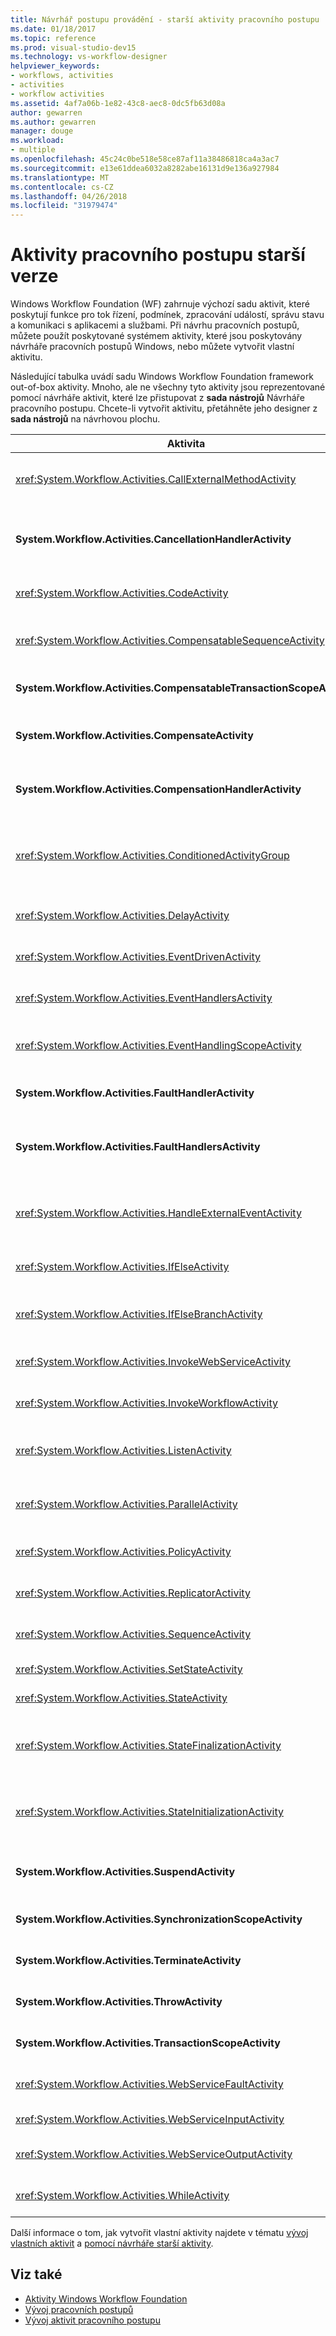 ```yaml
---
title: Návrhář postupu provádění - starší aktivity pracovního postupu
ms.date: 01/18/2017
ms.topic: reference
ms.prod: visual-studio-dev15
ms.technology: vs-workflow-designer
helpviewer_keywords:
- workflows, activities
- activities
- workflow activities
ms.assetid: 4af7a06b-1e82-43c8-aec8-0dc5fb63d08a
author: gewarren
ms.author: gewarren
manager: douge
ms.workload:
- multiple
ms.openlocfilehash: 45c24c0be518e58ce87af11a38486818ca4a3ac7
ms.sourcegitcommit: e13e61ddea6032a8282abe16131d9e136a927984
ms.translationtype: MT
ms.contentlocale: cs-CZ
ms.lasthandoff: 04/26/2018
ms.locfileid: "31979474"
---
```

# <a name="legacy-workflow-activities"></a>Aktivity pracovního postupu starší verze

Windows Workflow Foundation (WF) zahrnuje výchozí sadu aktivit, které poskytují funkce pro tok řízení, podmínek, zpracování událostí, správu stavu a komunikaci s aplikacemi a službami. Při návrhu pracovních postupů, můžete použít poskytované systémem aktivity, které jsou poskytovány návrháře pracovních postupů Windows, nebo můžete vytvořit vlastní aktivitu.

Následující tabulka uvádí sadu Windows Workflow Foundation framework out-of-box aktivity. Mnoho, ale ne všechny tyto aktivity jsou reprezentované pomocí návrháře aktivit, které lze přistupovat z **sada nástrojů** Návrháře pracovního postupu. Chcete-li vytvořit aktivitu, přetáhněte jeho designer z **sada nástrojů** na návrhovou plochu.

|Aktivita|Popis|
|--------------|-----------------|
|<xref:System.Workflow.Activities.CallExternalMethodActivity>|Používá se **aktivita typu HandleExternalEventActivity** aktivity pro vstupní a výstupní komunikaci s místní službou. Další informace najdete v tématu [pomocí aktivity CallExternalMethodActivity](http://go.microsoft.com/fwlink?LinkID=65060).|
|**System.Workflow.Activities.CancellationHandlerActivity**|Použít tak, aby obsahovala čištění logiku pro aktivitu složené zrušena dříve, než všechny složené aktivity podřízené objekty jsou dokončení provádění. Další informace najdete v tématu [pomocí aktivity CancellationHandlerActivity](http://go.microsoft.com/fwlink?LinkID=65061).|
|<xref:System.Workflow.Activities.CodeActivity>|Umožňuje přidat kód jazyka Visual Basic nebo C# do pracovního postupu. Další informace najdete v tématu [pomocí aktivity CodeActivity](http://go.microsoft.com/fwlink?LinkID=65062).|
|<xref:System.Workflow.Activities.CompensatableSequenceActivity>|Aktivita verze <xref:System.Workflow.Activities.SequenceActivity>. Další informace najdete v tématu [pomocí aktivity CompensatableSequenceActivity](http://go.microsoft.com/fwlink?LinkID=65002).|
|**System.Workflow.Activities.CompensatableTransactionScopeActivity**|Aktivita verze **aktivity typu TransactionScopeActivity**. Další informace najdete v tématu [pomocí aktivity CompensatableTransactionScopeActivity](http://go.microsoft.com/fwlink?LinkID=65063).|
|**System.Workflow.Activities.CompensateActivity**|Umožňuje volat kód vrátit zpět nebo kompenzovat operace již prováděné v tomto pracovním postupu, když dojde k chybě. Další informace najdete v tématu [pomocí aktivity aktivita typu CompensateActivity](http://go.microsoft.com/fwlink?LinkID=65064).|
|**System.Workflow.Activities.CompensationHandlerActivity**|Obálka pro jeden nebo více aktivit, které provádějí náhradu za dokončené aktivity typu TransactionScopeActivity Další informace najdete v tématu [pomocí aktivity CompensationHandlerActivity](http://go.microsoft.com/fwlink?LinkID=65065).|
|<xref:System.Workflow.Activities.ConditionedActivityGroup>|Provede podřízené aktivity na základě podmínky, který se vztahuje <xref:System.Workflow.Activities.ConditionedActivityGroup> aktivity sám sebe a na základě podmínek, které platí pro všechny podřízené samostatně. Další informace najdete v tématu [pomocí aktivity skupiny ConditionedActivityGroup](http://go.microsoft.com/fwlink?LinkID=65066).|
|<xref:System.Workflow.Activities.DelayActivity>|Umožňuje vytvořit zpoždění v pracovním postupu, které jsou založeny na interval časového limitu. Další informace najdete v tématu [pomocí aktivity typu DelayActivity](http://go.microsoft.com/fwlink?LinkID=65067).|
|<xref:System.Workflow.Activities.EventDrivenActivity>|Zabalí jeden nebo více aktivit, které jsou spouštěny, když dojde k zadané události. Další informace najdete v tématu [pomocí aktivity EventDrivenActivity](http://go.microsoft.com/fwlink?LinkID=65068).|
|<xref:System.Workflow.Activities.EventHandlersActivity>|Poskytuje rozhraní pro přidružení událostí k aktivitě. Další informace najdete v tématu [pomocí aktivity aktivitu typu EventHandlersActivity](http://go.microsoft.com/fwlink?LinkID=65069).|
|<xref:System.Workflow.Activities.EventHandlingScopeActivity>|Provede jeho hlavní podřízené aktivity současně se <xref:System.Workflow.Activities.EventHandlersActivity>. Další informace najdete v tématu [pomocí aktivity EventHandlingScopeActivity](http://go.microsoft.com/fwlink?LinkID=65070).|
|**System.Workflow.Activities.FaultHandlerActivity**|Používá ke zpracování výjimky typu, který určíte. Další informace najdete v tématu [pomocí aktivity FaultHandlerActivity](http://go.microsoft.com/fwlink?LinkID=65071).|
|**System.Workflow.Activities.FaultHandlersActivity**|Představuje složený aktivity, která má seřazený seznam podřízené aktivity typu **System.Workflow.Activities.FaultHandlerActivity**. Další informace najdete v tématu [pomocí aktivity FaultHandlersActivity](http://go.microsoft.com/fwlink?LinkID=65072).|
|<xref:System.Workflow.Activities.HandleExternalEventActivity>|Používá ve spojení s <xref:System.Workflow.Activities.CallExternalMethodActivity> aktivity pro vstupní a výstupní komunikaci s místní službou. Další informace najdete v tématu [pomocí aktivity aktivita typu HandleExternalEventActivity](http://go.microsoft.com/fwlink?LinkID=65073).|
|<xref:System.Workflow.Activities.IfElseActivity>|Testuje podmínku na každé větve a provádí aktivity na první větve, pro který se rovná podmínku **true**. Další informace najdete v tématu [pomocí aktivity IfElseActivity](http://go.microsoft.com/fwlink?LinkID=65074).|
|<xref:System.Workflow.Activities.IfElseBranchActivity>|Představuje větvi <xref:System.Workflow.Activities.IfElseActivity>. Další informace najdete v tématu [pomocí aktivity IfElseBranchActivity](http://go.microsoft.com/fwlink?LinkID=65075).|
|<xref:System.Workflow.Activities.InvokeWebServiceActivity>|Umožňuje pracovní postup k vyvolání webové služby. Další informace najdete v tématu [pomocí aktivity typu InvokeWebServiceActivity](http://go.microsoft.com/fwlink?LinkID=65076).|
|<xref:System.Workflow.Activities.InvokeWorkflowActivity>|Umožňuje pracovní postup k vyvolání jiného pracovního postupu. Další informace najdete v tématu [pomocí aktivity InvokeWorkflowActivity](http://go.microsoft.com/fwlink?LinkID=65077).|
|<xref:System.Workflow.Activities.ListenActivity>|Složené aktivity, který obsahuje pouze <xref:System.Workflow.Activities.EventDrivenActivity> podřízené aktivity. Další informace najdete v tématu [pomocí aktivity aktivita typu ListenActivity](http://go.microsoft.com/fwlink?LinkID=65078).|
|<xref:System.Workflow.Activities.ParallelActivity>|Poskytuje způsob, jak naplánovat dvou nebo více podřízených **SequenceActivity** větví aktivity pro zpracování ve stejnou dobu. Další informace najdete v tématu [pomocí aktivity aktivity ParallelActivity](http://go.microsoft.com/fwlink?LinkID=65079).|
|<xref:System.Workflow.Activities.PolicyActivity>|Použijte představují kolekci pravidel. Pravidlo obsahuje podmínky a výsledné akce. Další informace najdete v tématu [pomocí aktivity aktivitě PolicyActivity](http://go.microsoft.com/fwlink?LinkID=65004).|
|<xref:System.Workflow.Activities.ReplicatorActivity>|Vytvoří více instancí jedné podřízené aktivity. Další informace najdete v tématu [pomocí aktivity ReplicatorActivity](http://go.microsoft.com/fwlink?LinkID=65080).|
|<xref:System.Workflow.Activities.SequenceActivity>|Poskytuje jednoduchý způsob, jak propojit více aktivit společně pro sekvenční provádění. Další informace najdete v tématu [pomocí aktivity SequenceActivity](http://go.microsoft.com/fwlink?LinkID=65081).|
|<xref:System.Workflow.Activities.SetStateActivity>|Určuje přechod na nový stav. Další informace najdete v tématu [pomocí aktivity SetStateActivity](http://go.microsoft.com/fwlink?LinkID=65082).|
|<xref:System.Workflow.Activities.StateActivity>|Představuje stav v pracovním postupu stav počítače. Další informace najdete v tématu [pomocí aktivity StateActivity](http://go.microsoft.com/fwlink?LinkID=65083).|
|<xref:System.Workflow.Activities.StateFinalizationActivity>|Použít v <xref:System.Workflow.Activities.StateActivity> aktivitu jako kontejner pro podřízené aktivity, které jsou spouštěné při opuštění **StateActivity** aktivity. Další informace najdete v tématu [pomocí aktivity StateFinalizationActivity](http://go.microsoft.com/fwlink?LinkID=65008).|
|<xref:System.Workflow.Activities.StateInitializationActivity>|Použít v <xref:System.Workflow.Activities.StateActivity> aktivitu jako kontejner pro podřízené aktivity, které jsou spouštěny při zadávání **StateActivity** aktivity. Další informace najdete v tématu [pomocí aktivity StateInitializationActivity](http://go.microsoft.com/fwlink?LinkID=65006).|
|**System.Workflow.Activities.SuspendActivity**|Pozastaví operaci pracovní postup, chcete-li povolit zásahu v případě nějaké chyby, které vyžadují zvláštní pozornost. Další informace najdete v tématu [pomocí aktivity SuspendActivity](http://go.microsoft.com/fwlink?LinkID=65084).|
|**System.Workflow.Activities.SynchronizationScopeActivity**|Provádí obsažené aktivity postupně v synchronizované doméně. Další informace najdete v tématu [pomocí aktivity SynchronizationScopeActivity](http://go.microsoft.com/fwlink?LinkID=65085).|
|**System.Workflow.Activities.TerminateActivity**|Umožňuje okamžitě ukončení operace pracovního postupu v případě chybový stav. Další informace najdete v tématu [pomocí aktivity TerminateActivity](http://go.microsoft.com/fwlink?LinkID=65086).|
|**System.Workflow.Activities.ThrowActivity**|Umožňuje zachytit obchodní výjimky vydané jako součást procesu metadata pro pracovní postup. Další informace najdete v tématu [pomocí aktivity ThrowActivity](http://go.microsoft.com/fwlink?LinkID=65087).|
|**System.Workflow.Activities.TransactionScopeActivity**|Poskytuje rozhraní pro transakce a výjimek. Další informace najdete v tématu [pomocí aktivity typu TransactionScopeActivity](http://go.microsoft.com/fwlink?LinkID=65088).|
|<xref:System.Workflow.Activities.WebServiceFaultActivity>|Umožňuje modelu výskytem chybu webové služby. Další informace najdete v tématu [pomocí aktivity Aktivita WebServiceFaultActivity](http://go.microsoft.com/fwlink?LinkID=65089).|
|<xref:System.Workflow.Activities.WebServiceInputActivity>|Přijímá data z webové služby. Další informace najdete v tématu [pomocí aktivity aktivitu WebServiceInputActivity](http://go.microsoft.com/fwlink?LinkID=65090).|
|<xref:System.Workflow.Activities.WebServiceOutputActivity>|Odpoví na žádost o službu webové provedené v pracovním postupu. Další informace najdete v tématu [pomocí aktivity aktivita WebServiceOutputActivity](http://go.microsoft.com/fwlink?LinkID=65092).|
|<xref:System.Workflow.Activities.WhileActivity>|Umožňuje pracovní postup opakovat až do splnění podmínky. Další informace najdete v tématu [pomocí aktivity aktivita typu WhileActivity](http://go.microsoft.com/fwlink?LinkID=65091).|

Další informace o tom, jak vytvořit vlastní aktivity najdete v tématu [vývoj vlastních aktivit](http://go.microsoft.com/fwlink?LinkID=65023) a [pomocí návrháře starší aktivity](../workflow-designer/using-the-legacy-activity-designer.md).

## <a name="see-also"></a>Viz také

- [Aktivity Windows Workflow Foundation](http://go.microsoft.com/fwlink?LinkID=65005)
- [Vývoj pracovních postupů](http://go.microsoft.com/fwlink?LinkID=65010)
- [Vývoj aktivit pracovního postupu](http://go.microsoft.com/fwlink?LinkID=65023)